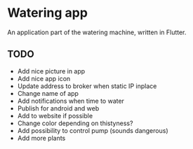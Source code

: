 # Watering app

An application part of the watering machine, written in Flutter.


## TODO
 * Add nice picture in app
 * Add nice app icon
 * Update address to broker when static IP inplace
 * Change name of app
 * Add notifications when time to water
 * Publish for android and web
 * Add to website if possible
 * Change color depending on thistyness?
 * Add possibility to control pump (sounds dangerous)
 * Add more plants